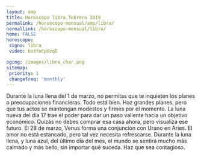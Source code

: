 ```yaml
---
layout: amp
title: Horoscopo libra febrero 2019 
permalink: /horoscopo-mensual/amp/libra/
normallink: /horoscopo-mensual/libra/
home: FALSE
horoscopo:
 signo: libra
 video: bn3foCpOzqE

ogimg: /images/libra_char.png
sitemap:
 priority: 1
 changefreq: 'monthly'
---
```



Durante la luna llena del 1 de marzo, no permitas que te inquieten los planes o preocupaciones financieras. Todo está bien. Haz grandes planes, pero que tus actos se mantengan modestos y firmes por el momento. La luna nueva del día 17 trae el poder para dar un paso valiente hacia un objetivo económico. Quizás no debes comprar esa casa ahora, pero visualiza ese futuro. El 28 de marzo, Venus forma una conjunción con Urano en Aries. El amor no está estancado, pero tal vez necesita refrescarse. Durante la luna llena, y luna azul, del último día del mes, el mundo se sentirá mucho más calmado y más bello, sin importar qué suceda. Haz que sea contagioso.